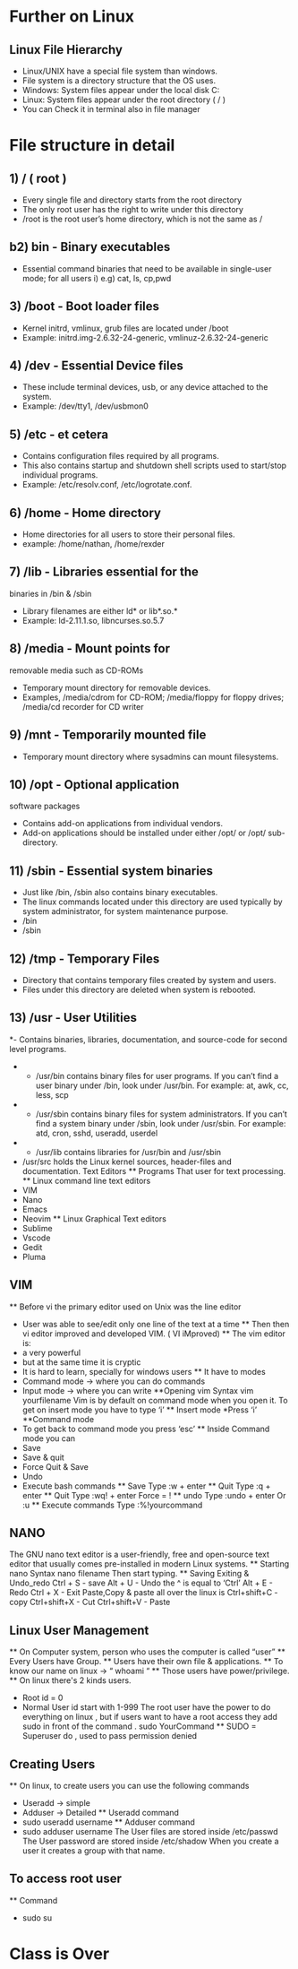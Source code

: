 # Further on Linux
## Linux File Hierarchy
*  Linux/UNIX have a special
file system than windows.
*  File system is a directory
structure that the OS uses.
* Windows: System files appear under the
local disk C:
* Linux: System files appear under the root
directory ( / )
* You can Check it in terminal also in file manager
# File structure in detail
## 1) / ( root )
* Every single file and directory starts from the
root directory
* The only root user has the right to write under this
directory
* /root is the root user’s home directory, which is not the
same as /
## b2) bin - Binary executables
* Essential command binaries that need to be available in
single-user mode; for all
users
i) e.g) cat, ls, cp,pwd
## 3) /boot - Boot loader files
* Kernel initrd, vmlinux, grub files are located under /boot
* Example:
initrd.img-2.6.32-24-generic,
vmlinuz-2.6.32-24-generic
## 4) /dev - Essential Device files
*  These include terminal devices, usb, or any device
attached to the system.
* Example: /dev/tty1,
/dev/usbmon0
## 5) /etc - et cetera
* Contains configuration files
required by all programs.
* This also contains startup and shutdown shell scripts used to
start/stop individual programs.
* Example: /etc/resolv.conf,
/etc/logrotate.conf.
## 6) /home - Home directory
* Home directories for all users to store their personal files.
* example: /home/nathan,
/home/rexder
## 7) /lib - Libraries essential for the
binaries in /bin & /sbin
* Library filenames are either ld* or lib*.so.*
* Example: ld-2.11.1.so, libncurses.so.5.7
## 8) /media - Mount points for
removable media such as CD-ROMs
* Temporary mount directory
for removable devices.
* Examples, /media/cdrom for CD-ROM; /media/floppy for floppy drives; /media/cd
recorder for CD writer
## 9) /mnt - Temporarily mounted file
* Temporary mount directory where sysadmins can mount
filesystems.
## 10) /opt - Optional application
software packages
* Contains add-on applications
from individual vendors.
* Add-on applications should be
installed under either /opt/ or
/opt/ sub-directory.
## 11) /sbin - Essential system binaries
* Just like /bin, /sbin also
contains binary executables.
* The linux commands located under this directory are used typically by system
administrator, for system
maintenance purpose.
* /bin
* /sbin
## 12) /tmp - Temporary Files
* Directory that contains
temporary files created by
system and users.
* Files under this directory are deleted when system is
rebooted.
## 13) /usr - User Utilities
 *- Contains binaries, libraries, documentation, and
source-code for second level programs.
* - /usr/bin contains binary files for user programs. If
you can’t find a user binary under /bin, look under
/usr/bin. For example: at, awk, cc, less, scp
* - /usr/sbin contains binary files for system
administrators. If you can’t find a system binary
under /sbin, look under /usr/sbin. For example: atd,
cron, sshd, useradd, userdel
* - /usr/lib contains libraries for /usr/bin and
/usr/sbin
* /usr/src holds the Linux kernel sources,
header-files and documentation.
Text Editors
** Programs That user for text processing.
** Linux command line text editors
* VIM
* Nano
* Emacs
* Neovim
** Linux Graphical Text editors
* Sublime
* Vscode
* Gedit
* Pluma
## VIM
** Before vi the primary editor used on Unix was the line editor
* User was able to see/edit only one line of the text at a time
** Then then vi editor improved and developed VIM. ( VI iMproved)
** The vim editor is:
* a very powerful
* but at the same time it is cryptic
* It is hard to learn, specially for windows users
** It have to modes
* Command mode -> where you can do commands
* Input mode -> where you can write
**Opening vim
Syntax 
vim yourfilename
Vim is by default on command mode when you open it.
To get on insert mode you
have to type ‘i’
** Insert mode
*Press ‘i’
**Command mode
* To get back to command mode you press ‘esc’
** Inside Command mode you can
* Save
* Save & quit
* Force Quit & Save
* Undo
* Execute bash commands
** Save
Type
:w +
enter
** Quit
Type
:q +
enter
** Quit
Type
:wq! +
enter
Force = !
** undo
Type
:undo +
enter
Or :u
** Execute commands
Type
:%!yourcommand
## NANO
The GNU nano text editor is a user-friendly,
free and open-source text editor that
usually comes pre-installed in modern Linux
systems.
** Starting nano
Syntax
nano filename
Then start typing.
** Saving Exiting & Undo_redo
Ctrl + S - save
Alt + U - Undo the ^ is equal to ‘Ctrl’
Alt + E - Redo
Ctrl + X - Exit
Paste,Copy & paste all over the linux is
Ctrl+shift+C - copy
Ctrl+shift+X - Cut
Ctrl+shift+V - Paste
## Linux User Management
** On Computer system, person who uses the computer is called “user”
** Every Users have Group.
** Users have their own file & applications.
** To know our name on linux -> “ whoami “
** Those users have power/privilege.
** On linux there's 2 kinds users.
* Root id = 0
* Normal User id start with 1-999
The root user have the power to do everything on linux ,
but if users want to have a root access they add sudo in front of the command .
sudo YourCommand
** SUDO = Superuser do , used to pass permission denied
## Creating Users
** On linux, to create users you can use the following commands
* Useradd -> simple
* Adduser -> Detailed
** Useradd command
* sudo useradd username
** Adduser command
* sudo adduser username
The User files are stored inside /etc/passwd
The User password are stored inside /etc/shadow
When you create a user it creates a group with that name.
## To access root user
** Command
* sudo su
# Class is Over